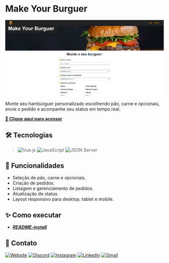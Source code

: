 # **Make Your Burguer**

![preview](./.github/preview.png)

Monte seu hambúrguer personalizado escolhendo pão, carne e opcionais, envie o pedido e acompanhe seu status em tempo real.

**[🔗 Clique aqui para acessar](https://make-your-burguer.bamarcheti.dev.br)**

## **🛠 Tecnologias**
> ![Vue.js](https://img.shields.io/badge/Vue%20js-35495E?style=for-the-badge&logo=vuedotjs&logoColor=4FC08D)
> ![JavaScript](https://img.shields.io/badge/JavaScript-323330?style=for-the-badge&logo=javascript&logoColor=F7DF1E)
> ![JSON Server](https://img.shields.io/badge/JSON%20Server-000000?style=for-the-badge&logo=json&logoColor=white)

## 🚀 Funcionalidades
- Seleção de pão, carne e opcionais.
- Criação de pedidos.
- Listagem e gerenciamento de pedidos.
- Atualização de status.
- Layout responsivo para desktop, tablet e mobile.

## **✨ Como executar**

- ***[README-install](./README-install.md)***

## **💛 Contato**

[<img src='https://img.shields.io/badge/website-000000?style=for-the-badge&logo=About&logoColor=white' alt='Website' height='30'>](https://bamarcheti.dev.br) [<img src='https://img.shields.io/badge/Discord-5865F2?style=for-the-badge&logo=discord&logoColor=white' alt='Discord' height='30'>](https://discord.com/channels/@ba_marcheti#3824) [<img src='https://img.shields.io/badge/Instagram-E4405F?style=for-the-badge&logo=instagram&logoColor=white' alt='Instagram' height='30'>](https://www.instagram.com/ba_marcheti) [<img src='https://img.shields.io/badge/LinkedIn-0077B5?style=for-the-badge&logo=linkedin&logoColor=white' alt='Linkedin' height='30'>](https://www.linkedin.com/in/barbara-marcheti-fiorin/) [<img src='https://img.shields.io/badge/Gmail-D14836?style=for-the-badge&logo=gmail&logoColor=white' alt='Gmail' height='30'>](bmarchetifiorin@gmail.com)
